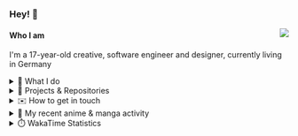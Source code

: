 ### Hey! 👋

[<img src="https://lanyard-profile-readme.vercel.app/api/228965621478588416" align="right">](https://discord.com/users/228965621478588416)

#### Who I am

I'm a 17-year-old creative, software engineer and designer, currently living in Germany

<details>
  <summary>💼 What I do</summary>

I currently am working on starting a publishing and management company for creatives.
I also am creative lead, community manager, and web developer at the Minecraft Server [Xenyria](https://xenyria.net) and the team behind it, [Pixelground Labs](https://pixelgroundlabs.com).
</details>

<details>
  <summary>📁 Projects & Repositories</summary>

<table>
    <thead>
        <tr>
            <th colspan=2>Svelte Libraries</th>
        </tr>
    </thead>
    <tbody>
        <tr>
            <td><a href="https://github.com/pixelgroundlabs/svelte-skinview3d">pixelgroundlabs/svelte-skinview3d</a></td>
            <td>A svelte component for rendering Minecraft SKins in 3D based on <a href="https://github.com/bs-community/skinview3d">skinview3d</a></td>
        </tr>
    </tbody>
    <thead>
        <tr>
            <th colspan=2>Minecraft Mods</th>
        </tr>
    </thead>
    <tbody>
        <tr>
            <td><a href="https://github.com/XenyriaNET/xeem">Xenyria Experience Enhancement Mod</a></td>
            <td>A client-side Minecraft Mod aiming to improve the experience on the Xenyria Minecraft Server</td>
        </tr>
    </tbody>
    <thead>
        <tr>
            <th colspan=2>Old Stuff</th>
        </tr>
    </thead>
    <tbody>
        <tr>
            <td><a href="https://github.com/OfficialCRUGG/lwstatus">lwstatus</a></td>
            <td>Lightweight webserver exposing various system metrics as a JSON endpoint and frontend</td>
        </tr>
        <tr>
            <td><a href="https://github.com/OfficialCRUGG/cfddns">cfddns / cloudflare-dyndns</a></td>
            <td>Simple application to run in the background that regularly checks for IP address changes and updates specific Cloudflare DNS Records accordingly. <s><i>Not sure how this still works...</i></s></td>
        </tr>
    </tbody>
</table>

</details>

<details>
  <summary>✉️ How to get in touch</summary>
  
> Sorted by how quickly you can expect a reply
- [Hit me up on Discord](https://discord.com/users/228965621478588416)
- [Hit me up on Twitter](https://twitter.com/cruggdev)
- [Send me a mail](mailto:me@crg.sh)
</details>


<details>
  <summary>🌸 My recent anime & manga activity</summary>
  
<!-- ANILIST_ACTIVITY:start -->

-   📺 Watched episode 10 - 11 of [Call of the Night](https://anilist.co/anime/141391) (02:58, 30 April 2024)
-   📺 Watched episode 3 - 9 of [Call of the Night](https://anilist.co/anime/141391) (18:28, 29 April 2024)
-   📺 Plans to watch [Kubo Won't Let Me Be Invisible](https://anilist.co/anime/148969) (16:01, 29 April 2024)
-   📺 Plans to watch [Yofukashi no Uta 2nd Season](https://anilist.co/anime/175914) (15:28, 29 April 2024)
-   📺 Plans to watch [Train to the End of the World](https://anilist.co/anime/155657) (15:17, 29 April 2024)

<!-- ANILIST_ACTIVITY:end -->
</details>

<details>
  <summary>⏱️ WakaTime Statistics</summary>

<!--START_SECTION:waka-->

```txt
From: 21 April 2024 - To: 28 April 2024

Svelte        1 hr 15 mins    ████████████████▓░░░░░░░░   66.33 %
TypeScript    21 mins         ████▓░░░░░░░░░░░░░░░░░░░░   18.77 %
INI           9 mins          ██░░░░░░░░░░░░░░░░░░░░░░░   08.26 %
JSON          4 mins          █░░░░░░░░░░░░░░░░░░░░░░░░   04.04 %
JavaScript    2 mins          ▓░░░░░░░░░░░░░░░░░░░░░░░░   02.28 %
```

<!--END_SECTION:waka-->
</details>
